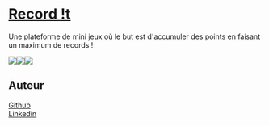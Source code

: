 # [Record !t](https://recordit.games/)
Une plateforme de mini jeux où le but est d'accumuler des points en faisant un maximum de records !

<div align="center">
  <div style="display: flex;">
    <div>
    <img src="https://user-images.githubusercontent.com/70105093/144502855-4e56bcdf-4f28-4a5b-9798-b5183904dbf0.png" />
      </div>
    <div>
    <img src="https://user-images.githubusercontent.com/70105093/144501657-f6b0cea1-d863-4baf-9563-cf774b5e9fed.png" />
    </div>
    <div>
    <img src="https://user-images.githubusercontent.com/70105093/144502991-d8a73458-794d-4f7c-a761-ead7559ab8e8.png" />
    </div>
  </div>
</div>

## Auteur
[Github](https://github.com/Zararthustra)  
[Linkedin](https://www.linkedin.com/in/mayerarthur)

